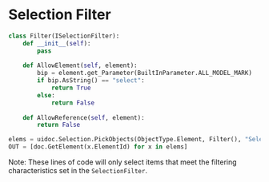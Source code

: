 
# Selection Filter

```python
class Filter(ISelectionFilter):
    def __init__(self):
        pass
    
    def AllowElement(self, element):
        bip = element.get_Parameter(BuiltInParameter.ALL_MODEL_MARK)
        if bip.AsString() == "select":
            return True
        else:
            return False
    
    def AllowReference(self, element):
        return False

elems = uidoc.Selection.PickObjects(ObjectType.Element, Filter(), "Select elements")
OUT = [doc.GetElement(x.ElementId) for x in elems]
```

Note: These lines of code will only select items that meet the filtering characteristics set in the `SelectionFilter`.
